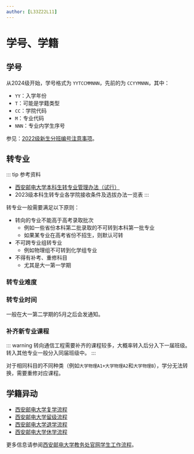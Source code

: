 ```yaml
---
author: [L33Z22L11]
---
```


# 学号、学籍

<Disclaimer />

## 学号

从2024级开始，学号格式为 `YYTCCMMNNN`，先前的为 `CCYYMNNN`，其中：

- `YY`：入学年份
- `T`：可能是学籍类型
- `CC`：学院代码
- `M`：专业代码
- `NNN`：专业内学生序号

参见：[2022级新生分班编号注意事项](https://jyc.xupt.edu.cn/info/1167/3264.htm)。

## 转专业

::: tip 参考资料
- [西安邮电大学本科生转专业管理办法（试行）](https://jyc.xupt.edu.cn/info/1035/1563.htm)
- 2023级本科生转专业各学院接收条件及选拔办法一览表
:::

转专业一般需要满足以下原则：

- 转向的专业不能高于高考录取批次
  - 例如一些省份本科第二批录取的不可转到本科第一批专业
  - 如果某专业在高考省份不招生，则默认可转
- 不可跨专业组转专业
  - 例如物理组不可转到化学组专业
- 不得有补考、重修科目
  - 尤其是大一第一学期

### 转专业难度

### 转专业时间

一般在大一第二学期的5月之后会发通知。

### 补齐新专业课程

::: warning
转向通信工程需要补齐的课程较多，大概率转入后分入下一届班级。转入其他专业一般分入同届班级中。
:::

对于相同科目的不同种类（例如`大学物理A1+大学物理A2`和`大学物理B`），学分无法转换，需要重修对应课程。

## 学籍异动

- [西安邮电大学复学流程](https://jyc.xupt.edu.cn/info/1158/2530.htm)
- [西安邮电大学留级流程](https://jyc.xupt.edu.cn/info/1158/2531.htm)
- [西安邮电大学退学流程](https://jyc.xupt.edu.cn/info/1158/2533.htm)
- [西安邮电大学休学流程](https://jyc.xupt.edu.cn/info/1158/2534.htm)

更多信息请参阅[西安邮电大学教务处官网学生工作流程](https://jyc.xupt.edu.cn/gzlc/xs.htm)。
